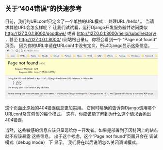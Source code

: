 ## 关于“404错误”的快速参考 

目前，我们的URLconf只定义了一个单独的URL模式： 处理URL /hello/ 。 当请求其他URL会怎么样呢？ 
让我们试试看，运行Django开发服务器并访问类似 http://127.0.0.1:8000/goodbye/ 或者 http://127.0.0.1:8000/hello/subdirectory/ ，甚至 http://127.0.0.1:8000/ (网站根目录)。 你将会看到一个 “Page not found” 页面。 因为你的URL申请在URLconf中没有定义，所以Django显示这条信息。 
![404](../images/chapter03/001.png)

这个页面比原始的404错误信息更加实用。 它同时精确的告诉你Django调用哪个URLconf及其包含的每个模式。 这样，你应该能了解到为什么这个请求会抛出404错误。 

当然，这些敏感的信息应该只呈现给你－开发者。如果是部署到了因特网上的站点就不应该暴露 这些信息。 出于这个考虑，这个“Page not found”页面只会在 调试模式（debug mode） 下 显示。 我们将在以后说明怎么关闭调试模式。 

